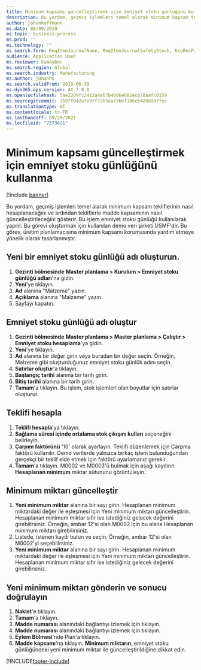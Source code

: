 ```yaml
---
title: Minimum kapsamı güncelleştirmek için emniyet stoku günlüğünü kullanma
description: Bu yordam, geçmiş işlemleri temel alarak minimum kapsam tekliflerinin nasıl hesaplanacağını ve ardından tekliflerle madde kapsamının nasıl güncelleştirileceğini gösterir.
author: johanhoffmann
ms.date: 08/09/2019
ms.topic: business-process
ms.prod: ''
ms.technology: ''
ms.search.form: ReqItemJournalName, ReqItemJournalSafetyStock, EcoResProductInformationDialog, EcoResProductDetailsExtended, ReqItemTable
audience: Application User
ms.reviewer: kamaybac
ms.search.region: Global
ms.search.industry: Manufacturing
ms.author: johanho
ms.search.validFrom: 2016-06-30
ms.dyn365.ops.version: AX 7.0.0
ms.openlocfilehash: 5ae2209fc2412a4a67b46d6eb82ecb70aafc0159
ms.sourcegitcommit: 3b87f042a7e97f72b5aa73bef186c5426b937fec
ms.translationtype: HT
ms.contentlocale: tr-TR
ms.lasthandoff: 09/29/2021
ms.locfileid: "7573621"
---
```

# <a name="use-the-safety-stock-journal-to-update-minimum-coverage"></a>Minimum kapsamı güncelleştirmek için emniyet stoku günlüğünü kullanma

[!include [banner](../../includes/banner.md)]

Bu yordam, geçmiş işlemleri temel alarak minimum kapsam tekliflerinin nasıl hesaplanacağını ve ardından tekliflerle madde kapsamının nasıl güncelleştirileceğini gösterir. Bu işlem emniyet stoku günlüğü kullanılarak yapılır. Bu görevi oluşturmak için kullanılan demo veri şirketi USMF'dir. Bu görev, üretim planlamacısına minimum kapsamı korumasında yardım etmeye yönelik olarak tasarlanmıştır.


## <a name="create-a-new-safety-stock-journal-name"></a>Yeni bir emniyet stoku günlüğü adı oluşturun.
1. **Gezinti bölmesinde** **Master planlama > Kurulum > Emniyet stoku günlüğü adları**'na gidin.
2. **Yeni**'ye tıklayın.
3. **Ad** alanına "Malzeme" yazın.
4. **Açıklama** alanına "Malzeme" yazın.
5. Sayfayı kapatın.

## <a name="create-a-safety-stock-journal"></a>Emniyet stoku günlüğü adı oluştur
1. **Gezinti bölmesinde** **Master planlama > Master planlama > Çalıştır > Emniyet stoku hesaplama**'ya gidin.
2. **Yeni**'ye tıklayın.
3. **Ad** alanına bir değer girin veya buradan bir değer seçin. Örneğin, Malzeme gibi oluşturduğunuz emniyet stoku günlük adını seçin.  
4. **Satırlar oluştur**'a tıklayın.
5. **Başlangıç tarihi** alanına bir tarih girin.  
6. **Bitiş tarihi** alanına bir tarih girin.
7. **Tamam**'a tıklayın. Bu işlem, stok işlemleri olan boyutlar için satırlar oluşturur.  

## <a name="calculate-proposal"></a>Teklifi hesapla
1. **Teklifi hesapla**'ya tıklayın.
2. **Sağlama süresi içinde ortalama stok çıkışını kullan** seçeneğini belirleyin.
3. **Çarpım faktörünü** '10' olarak ayarlayın. Teklifi düzenlemek için Çarpma faktörü kullanılır. Demo verilerde yalnızca birkaç işlem bulunduğundan gerçekçi bir teklif elde etmek için faktörü ayarlamanız gerekir.  
4. **Tamam**'a tıklayın. M0002 ve M0003'ü bulmak için aşağı kaydırın. **Hesaplanan minimum** miktar sütununu görüntüleyin.   

## <a name="update-minimum-quantity"></a>Minimum miktarı güncelleştir
1. **Yeni minimum miktar** alanına bir sayı girin. Hesaplanan minimum miktardaki değer ile eşleşmesi için Yeni minimum miktarı güncelleştirin. Hesaplanan minimum miktar sıfır ise istediğiniz gelecek değerini girebilirsiniz. Örneğin, ambar 12'si olan M0002 için bu alana Hesaplanan minimum miktarı girebilirsiniz.  
2. Listede, istenen kaydı bulun ve seçin. Örneğin, ambar 12'si olan M0002'yi seçebilirsiniz.  
3. **Yeni minimum miktar** alanına bir sayı girin. Hesaplanan minimum miktardaki değer ile eşleşmesi için Yeni minimum miktarı güncelleştirin. Hesaplanan minimum miktar sıfır ise istediğiniz gelecek değerini girebilirsiniz.  

## <a name="post-the-new-minimum-quantity-and-validate-the-result"></a>Yeni minimum miktarı gönderin ve sonucu doğrulayın
1. **Naklet**'e tıklayın.
2. **Tamam**'a tıklayın.
3. **Madde numarası** alanındaki bağlantıyı izlemek için tıklayın.
4. **Madde numarası** alanındaki bağlantıyı izlemek için tıklayın.
5. **Eylem Bölmesi**'nde Plan'a tıklayın.
6. **Madde kapsamı**'na tıklayın. **Minimum miktarın**, emniyet stoku günlüğündeki yeni minimum miktar ile güncelleştirildiğine dikkat edin.  



[!INCLUDE[footer-include](../../../includes/footer-banner.md)]